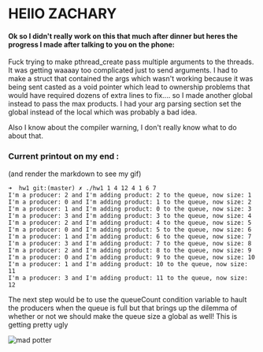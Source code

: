 # HEllO ZACHARY

#### Ok so I didn't really work on this that much after dinner but heres the progress I made after talking to you on the phone:

Fuck trying to make pthread_create pass multiple arguments to the threads. It was getting waaaay too complicated just to send arguments. I had to make a struct that contained the args which wasn't working because it was being sent casted as a void pointer which lead to ownership problems that would have required dozens of extra lines to fix.... so I made another global instead to pass the max products. I had your arg parsing section set the global instead of the local which was probably a bad idea.

Also I know about the compiler warning, I don't really know what to do about that.



### Current printout on my end :

(and render the markdown to see my gif)
~~~
➜  hw1 git:(master) ✗ ./hw1 1 4 12 4 1 6 7
I'm a producer: 2 and I'm adding product: 2 to the queue, now size: 1
I'm a producer: 0 and I'm adding product: 1 to the queue, now size: 2
I'm a producer: 1 and I'm adding product: 0 to the queue, now size: 3
I'm a producer: 3 and I'm adding product: 3 to the queue, now size: 4
I'm a producer: 2 and I'm adding product: 4 to the queue, now size: 5
I'm a producer: 0 and I'm adding product: 5 to the queue, now size: 6
I'm a producer: 1 and I'm adding product: 6 to the queue, now size: 7
I'm a producer: 3 and I'm adding product: 7 to the queue, now size: 8
I'm a producer: 2 and I'm adding product: 8 to the queue, now size: 9
I'm a producer: 0 and I'm adding product: 9 to the queue, now size: 10
I'm a producer: 1 and I'm adding product: 10 to the queue, now size: 11
I'm a producer: 3 and I'm adding product: 11 to the queue, now size: 12
~~~

The next step would be to use the queueCount condition variable to hault the producers when the queue is full but that brings up the dilemma of whether or not we should make the queue size a global as well! This is getting pretty ugly

![mad potter](https://media.giphy.com/media/FWankyZyB90Ji/giphy.gif)
